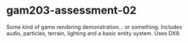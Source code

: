 gam203-assessment-02
====================

Some kind of game rendering demonstration... or something. Includes audio, particles, terrain, lighting and a basic entity system. Uses DX9. 